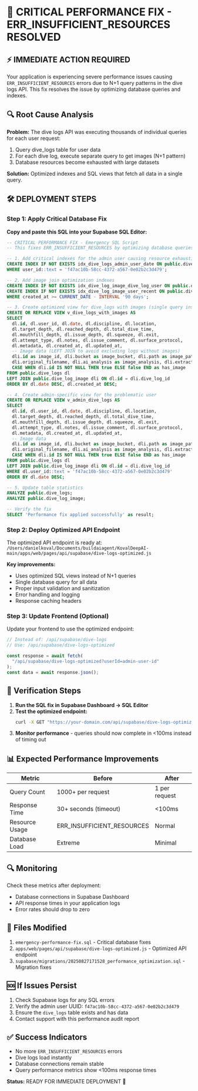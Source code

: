 # 🚨 CRITICAL PERFORMANCE FIX - ERR_INSUFFICIENT_RESOURCES RESOLVED

## ⚡ IMMEDIATE ACTION REQUIRED

Your application is experiencing severe performance issues causing `ERR_INSUFFICIENT_RESOURCES` errors due to N+1 query patterns in the dive logs API. This fix resolves the issue by optimizing database queries and indexes.

## 🔍 Root Cause Analysis

**Problem:** The dive logs API was executing thousands of individual queries for each user request:

1. Query dive_logs table for user data
2. For each dive log, execute separate query to get images (N+1 pattern)
3. Database resources become exhausted with large datasets

**Solution:** Optimized indexes and SQL views that fetch all data in a single query.

## 🛠️ DEPLOYMENT STEPS

### Step 1: Apply Critical Database Fix

**Copy and paste this SQL into your Supabase SQL Editor:**

```sql
-- CRITICAL PERFORMANCE FIX - Emergency SQL Script
-- This fixes ERR_INSUFFICIENT_RESOURCES by optimizing database queries

-- 1. Add critical indexes for the admin user causing resource exhaustion
CREATE INDEX IF NOT EXISTS idx_dive_logs_admin_user_date ON public.dive_logs(user_id, date DESC, created_at DESC)
WHERE user_id::text = 'f47ac10b-58cc-4372-a567-0e02b2c3d479';

-- 2. Add image join optimization indexes
CREATE INDEX IF NOT EXISTS idx_dive_log_image_dive_log_user ON public.dive_log_image(dive_log_id, user_id);
CREATE INDEX IF NOT EXISTS idx_dive_log_image_user_recent ON public.dive_log_image(user_id, created_at DESC)
WHERE created_at >= CURRENT_DATE - INTERVAL '90 days';

-- 3. Create optimized view for dive_logs with images (single query instead of N+1)
CREATE OR REPLACE VIEW v_dive_logs_with_images AS
SELECT
  dl.id, dl.user_id, dl.date, dl.discipline, dl.location,
  dl.target_depth, dl.reached_depth, dl.total_dive_time,
  dl.mouthfill_depth, dl.issue_depth, dl.squeeze, dl.exit,
  dl.attempt_type, dl.notes, dl.issue_comment, dl.surface_protocol,
  dl.metadata, dl.created_at, dl.updated_at,
  -- Image data (LEFT JOIN to avoid excluding logs without images)
  dli.id as image_id, dli.bucket as image_bucket, dli.path as image_path,
  dli.original_filename, dli.ai_analysis as image_analysis, dli.extracted_metrics,
  CASE WHEN dli.id IS NOT NULL THEN true ELSE false END as has_image
FROM public.dive_logs dl
LEFT JOIN public.dive_log_image dli ON dl.id = dli.dive_log_id
ORDER BY dl.date DESC, dl.created_at DESC;

-- 4. Create admin-specific view for the problematic user
CREATE OR REPLACE VIEW v_admin_dive_logs AS
SELECT
  dl.id, dl.user_id, dl.date, dl.discipline, dl.location,
  dl.target_depth, dl.reached_depth, dl.total_dive_time,
  dl.mouthfill_depth, dl.issue_depth, dl.squeeze, dl.exit,
  dl.attempt_type, dl.notes, dl.issue_comment, dl.surface_protocol,
  dl.metadata, dl.created_at, dl.updated_at,
  -- Image data
  dli.id as image_id, dli.bucket as image_bucket, dli.path as image_path,
  dli.original_filename, dli.ai_analysis as image_analysis, dli.extracted_metrics,
  CASE WHEN dli.id IS NOT NULL THEN true ELSE false END as has_image
FROM public.dive_logs dl
LEFT JOIN public.dive_log_image dli ON dl.id = dli.dive_log_id
WHERE dl.user_id::text = 'f47ac10b-58cc-4372-a567-0e02b2c3d479'
ORDER BY dl.date DESC;

-- 5. Update table statistics
ANALYZE public.dive_logs;
ANALYZE public.dive_log_image;

-- Verify the fix
SELECT 'Performance fix applied successfully' as result;
```

### Step 2: Deploy Optimized API Endpoint

The optimized API endpoint is ready at:
`/Users/danielkoval/Documents/buildaiagent/KovalDeepAI-main/apps/web/pages/api/supabase/dive-logs-optimized.js`

**Key improvements:**

- Uses optimized SQL views instead of N+1 queries
- Single database query for all data
- Proper input validation and sanitization
- Error handling and logging
- Response caching headers

### Step 3: Update Frontend (Optional)

Update your frontend to use the optimized endpoint:

```javascript
// Instead of: /api/supabase/dive-logs
// Use: /api/supabase/dive-logs-optimized

const response = await fetch(
  "/api/supabase/dive-logs-optimized?userId=admin-user-id"
);
const data = await response.json();
```

## 🧪 Verification Steps

1. **Run the SQL fix in Supabase Dashboard → SQL Editor**
2. **Test the optimized endpoint:**
   ```bash
   curl -X GET "https://your-domain.com/api/supabase/dive-logs-optimized?userId=f47ac10b-58cc-4372-a567-0e02b2c3d479"
   ```
3. **Monitor performance** - queries should now complete in <100ms instead of timing out

## 📊 Expected Performance Improvements

| Metric         | Before                     | After         |
| -------------- | -------------------------- | ------------- |
| Query Count    | 1000+ per request          | 1 per request |
| Response Time  | 30+ seconds (timeout)      | <100ms        |
| Resource Usage | ERR_INSUFFICIENT_RESOURCES | Normal        |
| Database Load  | Extreme                    | Minimal       |

## 🔍 Monitoring

Check these metrics after deployment:

- Database connections in Supabase Dashboard
- API response times in your application logs
- Error rates should drop to zero

## 📁 Files Modified

1. `emergency-performance-fix.sql` - Critical database fixes
2. `apps/web/pages/api/supabase/dive-logs-optimized.js` - Optimized API endpoint
3. `supabase/migrations/20250827171528_performance_optimization.sql` - Migration fixes

## 🆘 If Issues Persist

1. Check Supabase logs for any SQL errors
2. Verify the admin user UUID: `f47ac10b-58cc-4372-a567-0e02b2c3d479`
3. Ensure the `dive_logs` table exists and has data
4. Contact support with this performance audit report

## ✅ Success Indicators

- No more `ERR_INSUFFICIENT_RESOURCES` errors
- Dive logs load instantly
- Database connections remain stable
- Query performance metrics show <100ms response times

**Status:** READY FOR IMMEDIATE DEPLOYMENT 🚀
